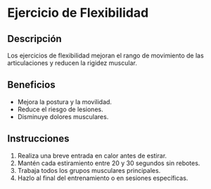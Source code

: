 # Ejercicio de Flexibilidad

## Descripción
Los ejercicios de flexibilidad mejoran el rango de movimiento de las articulaciones y reducen la rigidez muscular.

## Beneficios
- Mejora la postura y la movilidad.
- Reduce el riesgo de lesiones.
- Disminuye dolores musculares.

## Instrucciones
1. Realiza una breve entrada en calor antes de estirar.
2. Mantén cada estiramiento entre 20 y 30 segundos sin rebotes.
3. Trabaja todos los grupos musculares principales.
4. Hazlo al final del entrenamiento o en sesiones específicas.

